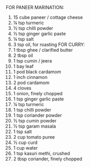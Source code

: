 FOR PANEER MARINATION:
1. 15 cube paneer / cottage cheese
2. ¼ tsp turmeric
3. ½ tsp chilli powder
4. ½ tsp ginger garlic paste
5. ¼ tsp salt
6. 3 tsp oil, for roasting
FOR CURRY:
1. 1 tbsp ghee / clarified butter
2. 2 tbsp oil
3. 1 tsp cumin / jeera
4. 1 bay leaf
5. 1 pod black cardamom
6. 1 inch cinnamon
7. 2 pod cardamom
8. 4 cloves
9. 1 onion, finely chopped
10. 1 tsp ginger garlic paste
11. ¼ tsp turmeric
12. 1 tsp chilli powder
13. 1 tsp coriander powder
14. ½ tsp cumin powder
15. ½ tsp garam masala
16. 1 tsp salt
17. 2 cup tomato puree
18. ½ cup curd
19. 1 cup water
20. 1 tsp kasuri methi, crushed
21. 2 tbsp coriander, finely chopped